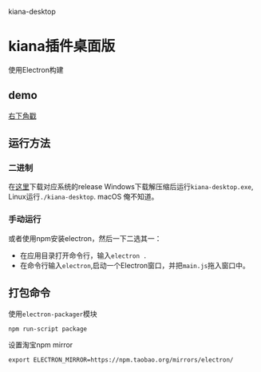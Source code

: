 kiana-desktop
# kiana插件桌面版

使用Electron构建

## demo ##
[右下角戳](https://www.bennythink.com/)
## 运行方法 ##

### 二进制 ###
在[这里](https://github.com/BennyThink/kiana-desktop/releases)下载对应系统的release
Windows下载解压缩后运行`kiana-desktop.exe`, Linux运行`./kiana-desktop`. macOS 俺不知道。

### 手动运行 ###
或者使用npm安装electron，然后一下二选其一：
* 在应用目录打开命令行，输入`electron .`
* 在命令行输入`electron`,启动一个Electron窗口，并把`main.js`拖入窗口中。

## 打包命令 ##
使用`electron-packager`模块

`npm run-script package`

设置淘宝npm mirror

`export ELECTRON_MIRROR=https://npm.taobao.org/mirrors/electron/`
